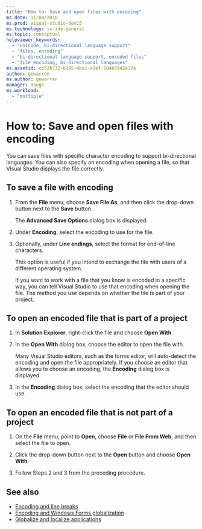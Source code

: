 ```yaml
---
title: "How to: Save and open files with encoding"
ms.date: 11/04/2016
ms.prod: visual-studio-dev15
ms.technology: vs-ide-general
ms.topic: conceptual
helpviewer_keywords:
  - "Unicode, bi-directional language support"
  - "files, encoding"
  - "bi-directional language support, encoded files"
  - "file encoding, bi-directional languages"
ms.assetid: cb52b732-b395-4ba1-a3ef-104b3942a12a
author: gewarren
ms.author: gewarren
manager: douge
ms.workload:
  - "multiple"
---
```

# How to: Save and open files with encoding

You can save files with specific character encoding to support bi-directional languages. You can also specify an encoding when opening a file, so that Visual Studio displays the file correctly.

## To save a file with encoding

1.  From the **File** menu, choose **Save File As**, and then click the drop-down button next to the **Save** button.

     The **Advanced Save Options** dialog box is displayed.

2.  Under **Encoding**, select the encoding to use for the file.

3.  Optionally, under **Line endings**, select the format for end-of-line characters.

     This option is useful if you intend to exchange the file with users of a different operating system.

     If you want to work with a file that you know is encoded in a specific way, you can tell Visual Studio to use that encoding when opening the file. The method you use depends on whether the file is part of your project.

## To open an encoded file that is part of a project

1.  In **Solution Explorer**, right-click the file and choose **Open With**.

2.  In the **Open With** dialog box, choose the editor to open the file with.

     Many Visual Studio editors, such as the forms editor, will auto-detect the encoding and open the file appropriately. If you choose an editor that allows you to choose an encoding, the **Encoding** dialog box is displayed.

3.  In the **Encoding** dialog box, select the encoding that the editor should use.

## To open an encoded file that is not part of a project

1.  On the **File** menu, point to **Open**, choose **File** or **File From Web**, and then select the file to open.

2.  Click the drop-down button next to the **Open** button and choose **Open With**.

3.  Follow Steps 2 and 3 from the preceding procedure.

## See also

- [Encoding and line breaks](encodings-and-line-breaks.md)
- [Encoding and Windows Forms globalization](/dotnet/framework/winforms/advanced/encoding-and-windows-forms-globalization)
- [Globalize and localize applications](../ide/globalizing-and-localizing-applications.md)